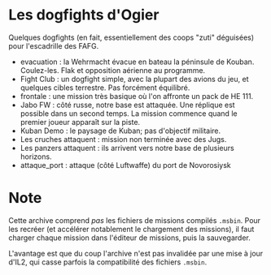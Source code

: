 # Les dogfights d'Ogier

Quelques dogfights (en fait, essentiellement des coops "zuti" déguisées) pour l'escadrille des FAFG.

- evacuation : la Wehrmacht évacue en bateau la péninsule de Kouban. Coulez-les. Flak et opposition aérienne au programme.  
- Fight Club : un dogfight simple, avec la plupart des avions du jeu, et quelques cibles terrestre. Pas forcément équilibré.
- frontale : une mission très basique où l'on affronte un pack de HE 111.
- Jabo FW : côté russe, notre base est attaquée. Une réplique est possible dans un second temps. La mission commence quand le premier joueur apparaît sur la piste.
- Kuban Demo : le paysage de Kuban; pas d'objectif militaire.
- Les cruches attaquent : mission non terminée avec des Jugs.
- Les panzers attaquent : ils arrivent vers notre base de plusieurs horizons.
- attaque_port : attaque (côté Luftwaffe) du port de Novorosiysk

# Note

Cette archive comprend *pas* les fichiers de missions compilés `.msbin`. Pour les recréer (et accélérer notablement le chargement des missions), il faut charger chaque mission dans l'éditeur de missions, puis la sauvegarder.

L'avantage est que du coup l'archive n'est pas invalidée par une mise à jour d'IL2, qui casse parfois la compatibilité des fichiers `.msbin`.


